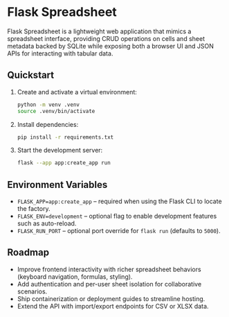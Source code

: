 # Flask Spreadsheet

Flask Spreadsheet is a lightweight web application that mimics a spreadsheet interface, providing CRUD operations on cells and sheet metadata backed by SQLite while exposing both a browser UI and JSON APIs for interacting with tabular data.

## Quickstart
1. Create and activate a virtual environment:
   ```bash
   python -m venv .venv
   source .venv/bin/activate
   ```
2. Install dependencies:
   ```bash
   pip install -r requirements.txt
   ```
3. Start the development server:
   ```bash
   flask --app app:create_app run
   ```

## Environment Variables
- `FLASK_APP=app:create_app` – required when using the Flask CLI to locate the factory.
- `FLASK_ENV=development` – optional flag to enable development features such as auto-reload.
- `FLASK_RUN_PORT` – optional port override for `flask run` (defaults to `5000`).

## Roadmap
- Improve frontend interactivity with richer spreadsheet behaviors (keyboard navigation, formulas, styling).
- Add authentication and per-user sheet isolation for collaborative scenarios.
- Ship containerization or deployment guides to streamline hosting.
- Extend the API with import/export endpoints for CSV or XLSX data.
